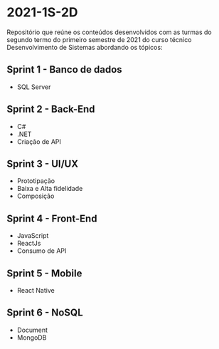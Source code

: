 # 2021-1S-2D
Repositório que reúne os conteúdos desenvolvidos com as turmas do segundo termo do primeiro semestre de 2021 do curso técnico Desenvolvimento de Sistemas abordando os tópicos:

## Sprint 1 - Banco de dados
* SQL Server

## Sprint 2 - Back-End
* C#
* .NET
* Criação de API

## Sprint 3 - UI/UX
* Prototipação
* Baixa e Alta fidelidade
* Composição

## Sprint 4 - Front-End
* JavaScript
* ReactJs
* Consumo de API

## Sprint 5 - Mobile
* React Native

## Sprint 6 - NoSQL
* Document
* MongoDB
